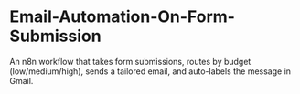 # Email-Automation-On-Form-Submission
An n8n workflow that takes form submissions, routes by budget (low/medium/high), sends a tailored email, and auto-labels the message in Gmail.
